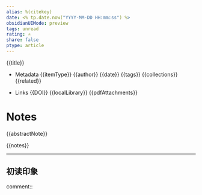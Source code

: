 ```yaml
---
alias: %(citekey)
date: <% tp.date.now("YYYY-MM-DD HH:mm:ss") %>
obsidianUIMode: preview
tags: unread
rating: ⭐
share: false
ptype: article
---
```


{{title}}

- Metadata
  {{itemType}}
  {{author}}
  {{date}}
  {{tags}}
  {{collections}}
  {{related}}

- Links
  {{DOI}}
  {{localLibrary}}
  {{pdfAttachments}}

# Notes

{{abstractNote}}    

{{notes}}

---

## 初读印象

comment::
